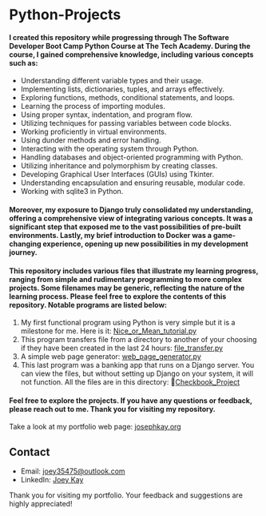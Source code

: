 # Python-Projects
#### I created this repository while progressing through The Software Developer Boot Camp Python Course at The Tech Academy. During the course, I gained comprehensive knowledge, including various concepts such as:<br>
- Understanding different variable types and their usage.
- Implementing lists, dictionaries, tuples, and arrays effectively.
- Exploring functions, methods, conditional statements, and loops.
- Learning the process of importing modules.
- Using proper syntax, indentation, and program flow.
- Utilizing techniques for passing variables between code blocks.
- Working proficiently in virtual environments.
- Using dunder methods and error handling.
- Interacting with the operating system through Python.
- Handling databases and object-oriented programming with Python.
- Utilizing inheritance and polymorphism by creating classes.
- Developing Graphical User Interfaces (GUIs) using Tkinter.
- Understanding encapsulation and ensuring reusable, modular code.
- Working with sqlite3 in Python.
#### Moreover, my exposure to Django truly consolidated my understanding, offering a comprehensive view of integrating various concepts. It was a significant step that exposed me to the vast possibilities of pre-built environments. Lastly, my brief introduction to Docker was a game-changing experience, opening up new possibilities in my development journey.<br>
#### This repository includes various files that illustrate my learning progress, ranging from simple and rudimentary programming to more complex projects. Some filenames may be generic, reflecting the nature of the learning process. Please feel free to explore the contents of this repository. Notable programs are listed below:
1. My first functional program using Python is very simple but it is a milestone for me. Here is it: [Nice_or_Mean_tutorial.py](Nice_or_Mean_tutorial.py)
2. This program transfers file from a directory to another of your choosing if they have been created in the last 24 hours: [file_transfer.py](file_transfer.py)
3. A simple web page generator: [web_page_generator.py](web_page_generator.py)
4. This last program was a banking app that runs on a Django server. You can view the files, but without setting
   up Django on your system, it will not function. All the files are in this directory: 📁[Checkbook_Project](Checkbook_Project)
#### Feel free to explore the projects. If you have any questions or feedback, please reach out to me. Thank you for visiting my repository.
Take a look at my portfolio web page: [josephkay.org](http://josephkay.org/)
## Contact

- Email: joey35475@outlook.com
- LinkedIn: [Joey Kay](https://www.linkedin.com/in/josephkaycodewhisperer)

Thank you for visiting my portfolio. Your feedback and suggestions are highly appreciated!
